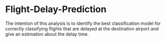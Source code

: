 # Flight-Delay-Prediction
The intention of this analysis is to identify the best classification model for correctly classifying flights that are delayed at the destination airport and give an estimation about the delay time.
